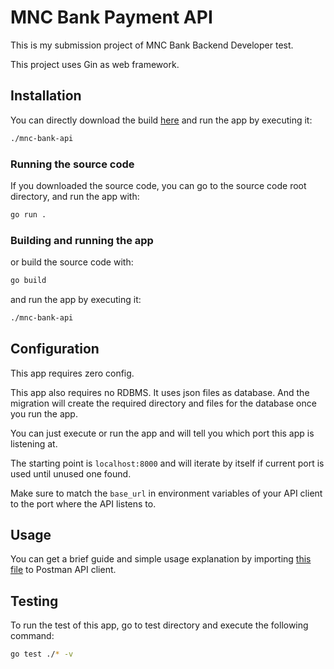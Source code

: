 # MNC Bank Payment API

This is my submission project of MNC Bank Backend Developer test.

This project uses Gin as web framework.


## Installation
You can directly download the build [here](https://github.com/abyanfalah/mnc-bank-api-submission/releases/tag/bin)
and run the app by executing it:
```bash
./mnc-bank-api
```

### Running the source code

If you downloaded the source code, you can go to the source code root directory, and run the app with:

```bash
go run .
```

### Building and running the app
or build the source code with:
```bash
go build
```
and run the app by executing it:
```bash
./mnc-bank-api
```
## Configuration
This app requires zero config.

This app also requires no RDBMS. It uses json files as database.
And the migration will create the required directory and files for the database once you run the app.

You can just execute or run the app and will tell you which port this app is listening at.

The starting point is `localhost:8000`
and will iterate by itself if current port is used until unused one found.

Make sure to match the `base_url` in environment variables of your API client to the port where the API listens to.

## Usage
You can get a brief guide and simple usage explanation by importing [this file](https://github.com/abyanfalah/mnc-bank-api-submission/blob/main/Request%20collection.postman_collection.json) to Postman API client.

## Testing
To run the test of this app, go to test directory and execute the following command:
```bash
go test ./* -v
```